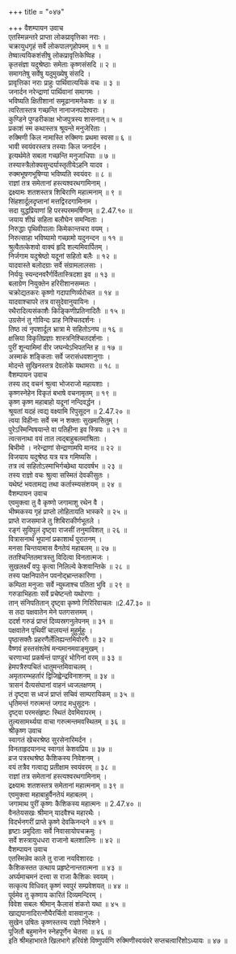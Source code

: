 +++
title = "०४७"

+++
वैशम्पायन उवाच  
एतस्मिन्नन्तरे प्राप्ता लोकप्रावृत्तिका नराः ।  
चक्रायुधगृहं सर्वे लोकपालगृहोपमम् ॥ १ ॥  
तेष्वात्ययिकशंसीषु लोकप्रावृत्तिकेष्विह ।  
कृतसंज्ञा यदुश्रेष्ठाः समेताः कृष्णसंसदि ॥ २ ॥  
समागतेषु सर्वेषु यदुमुख्येषु संसदि ।  
प्रावृत्तिका नराः प्राहुः पार्थिवात्ययिकं वचः ॥ ३ ॥  
जनार्दन नरेन्द्राणां पार्थिवानां समागमः ।  
भविष्यति क्षितीशानां समूढानामनेकशः ॥ ४ ॥  
त्वरितास्तत्र गच्छन्ति नानाजनपदेश्वराः ।  
कुण्डिने पुण्डरीकाक्ष भोजपुत्रस्य शासनात्॥ ५ ॥  
प्रकाशं स्म कथास्तत्र श्रूयन्ते मनुजेरिताः ।  
रुक्मिणी किल नामास्ति रुक्मिणः प्रथमा स्वसा॥ ६ ॥  
भावी स्वयंवरस्तत्र तस्याः किल जनार्दन ।  
इत्यर्थमेते सबला गच्छन्ति मनुजाधिपाः ॥ ७ ॥  
तस्यास्त्रैलोक्यसुन्दर्यास्तृतीयेऽहनि यादव ।  
रुक्मभूषणभूषिण्या भविष्यति स्वयंवरः ॥ ८ ॥  
राज्ञां तत्र समेतानां हस्त्यश्वरथगामिनाम् ।  
द्रक्ष्यामः शतशस्तत्र शिबिराणि महात्मनाम् ॥ ९ ॥  
सिंहशार्दूलदृप्तानां मत्तद्विरदगामिनाम ।  
सदा युद्धप्रियाणां हि परस्परममर्षिणाम् ॥ 2.47.१० ॥  
जयाय शीघ्रं सहिता बलौघेन समन्विताः ।  
निरुद्धाः पृथिवीपालाः किमेकान्तचरा वयम् ।  
निरुत्साहा भविष्यामो गच्छामो यदुनन्दन ॥ ११ ॥  
श्रुत्वैतत्केशवो वाक्यं हृदि शल्यमिवार्पितम् ।  
निर्जगाम यदुश्रेष्ठो यदूनां सहितो बलैः ॥ १२ ॥  
यादवास्ते बलोदग्राः सर्वे संग्रामलालसाः ।  
निर्ययुः स्यन्दनवरैर्गर्वितास्त्रिदशा इव ॥ १३ ॥  
बलाग्रेण नियुक्तेन हरिरीशानसम्मतः ।  
चक्रोद्यतकरः कृष्णो गदापाणिर्व्यरोचत ॥ १४ ॥  
यादवाश्चापरे तत्र वासुदेवानुयायिनः ।  
रथैरादित्यसंकाशैः किङ्किणीप्रतिनादितैः ॥ १५ ॥  
उग्रसेनं तु गोविन्दः प्राह निश्चितदर्शनः ।  
तिष्ठ त्वं नृपशार्दूल भ्रात्रा मे सहितोऽनघ ॥ १६ ॥  
क्षत्त्रिया विकृतिप्रज्ञाः शास्त्रनिश्चितदर्शनाः ।  
पुरीं शून्यामिमां वीर जघन्येऽभिपतन्ति ह ॥ १७ ॥  
अस्माकं शङ्किताः सर्वे जरासंधवशानुगाः ।  
मोदन्ते सुखिनस्तत्र देवलोके यथामराः ॥ १८ ॥  
वैशम्पायन उवाच  
तस्य तद् वचनं श्रुत्वा भोजराजो महायशाः ।  
कृष्णस्नेहेन विकृतं बभाषे वचनामृतम् ॥ १९ ॥  
कृष्ण कृष्ण महाबाहो यदूनां नन्दिवर्द्धन ।  
श्रूयतां यदहं त्वद्य वक्ष्यामि रिपुसूदन ॥ 2.47.२० ॥  
त्वया विहीनाः सर्वे स्म न शक्ताः सुखमासितुम् ।  
पुरेऽस्मिन्विषयान्ते वा पतिहीना इव स्त्रियः ॥ २१ ॥  
त्वत्सनाथा वयं तात त्वद्बाहुबलमाश्रिताः ।  
बिभीमो । नरेन्द्राणां सेन्द्राणामपि मानद ॥ २२ ॥  
विजयाय यदुश्रेष्ठ यत्र यत्र गमिष्यसि ।  
तत्र त्वं सहितोऽस्माभिर्गच्छेथा यादवर्षभ ॥ २३ ॥  
तस्य राज्ञो वचः श्रुत्वा सस्मितं देवकीसुतः ।  
यथेष्टं भवतामद्य तथा कर्तास्म्यसंशयम् ॥ २४ ॥  
वैशम्पायन उवाच  
एवमुक्त्वा तु वै कृष्णो जगामाशु रथेन वै ।  
भीष्मकस्य गृहं प्राप्तो लोहितायति भास्करे ॥ २५ ॥  
प्राप्ते राजसमाजे तु शिबिराकीर्णभूतले ।  
रङ्गं सुविपुलं दृष्ट्वा राजसीं तनुमाविशत् ॥ २६ ॥  
वित्रासनार्थं भूपानां प्रकाशार्थं पुरातनम् ।  
मनसा चिन्तयामास वैनतेयं महाबलम् ॥ २७ ॥  
ततश्चिन्तितमात्रस्तु विदित्वा विनतात्मजः ।  
सुखलक्ष्यँ वपुः कृत्वा निलिल्ये केशवान्तिके ॥ २८ ॥  
तस्य पक्षनिपातेन पवनोद्भ्रान्तकारिणा ।  
कम्पिता मनुजाः सर्वे न्युब्जाश्च पतिता भुवि ॥ २९ ॥  
गरुडाभिहताः सर्वे प्रचेष्टन्तो यथोरगाः ।  
तान् संनिपतितान् दृष्ट्वा कृष्णो गिरिरिवाचलः ॥2.47.३० ॥  
स तदा पक्षवातेन मेने पतगसत्तमम् ।  
ददर्श गरुडं प्राप्तं दिव्यस्रगनुलेपनम् ॥ ३१ ॥  
पक्षवातेन पृथिवीं चालयन्तं मुहुर्मुहुः ।  
पृष्ठासक्तैः प्रहरणैर्लेलिह्यन्तमिवोरगैः ॥ ३२ ॥  
वैष्णवं हस्तसंश्लेषं मन्यमानमवाङ्मुखम् ।  
चरणाभ्यां प्रकर्षन्तं पाण्डुरं भोगिनां वरम् ॥ ३३ ॥  
हेमपत्रैरुपचितं धातुमन्तमिवाचलम् ।  
अमृतारम्भहर्तारं द्विजिह्वेन्द्रविनाशनम् ॥ ३४ ॥  
त्रासनं दैत्यसंघानां वाहनं ध्वजलक्षणम् ।  
तं दृष्ट्वा स ध्वजं प्राप्तं सचिवं साम्परायिकम् ॥ ३५ ॥  
धृतिमन्तं गरुत्मन्तं जगाद मधुसूदनः ।  
दृष्ट्वा परमसंहृष्टः स्थितं देवमिवापरम् ।  
तुल्यसामर्थ्यया वाचा गरुत्मन्तमवस्थितम् ॥ ३६ ॥  
श्रीकृष्ण उवाच  
स्वागतं खेचरश्रेष्ठ सुरसेनारिमर्दन ।  
विनताहृदयानन्द स्वागतं केशवप्रिय ॥ ३७ ॥  
व्रज पत्ररथश्रेष्ठ कैशिकस्य निवेशनम् ।  
वयं तत्रैव गत्वाद्य प्रतीक्षाम स्वयंवरम् ॥ ३८ ॥  
राज्ञां तत्र समेतानां हस्त्यश्वरथगामिनाम् ।  
द्रक्ष्यामः शतशस्तत्र समेतानां महात्मनाम् ॥ ३९ ॥  
एवमुक्त्वा महाबाहुर्वैनतेयं महाबलम् ।  
जगामाथ पुरीं कृष्णः कैशिकस्य महात्मनः ॥ 2.47.४० ॥  
वैनतेयसखः श्रीमान् यादवैश्च महारथैः ।  
विदर्भनगरीं प्राप्ते कृष्णे देवकिनन्दने ॥ ४१ ॥  
हृष्टाः प्रमुदिताः सर्वे निवासायोपचक्रमुः ।  
सर्वे शस्त्रायुधधरा राजानो बलशालिनः ॥ ४२ ॥  
वैशम्पायन उवाच  
एतस्मिन्नेव काले तु राजा नयविशारदः ।  
कैशिकस्तत उत्थाय प्रहृष्टेनान्तरात्मना ॥ ४३ ॥  
अर्घ्यमाचमनं दत्त्वा स राजा कैशिकः स्वयम् ।  
सत्कृत्य विधिवत् कृष्णं स्वपुरं सम्प्रवेशयत् ॥ ४४ ॥  
पूर्वमेव तु कृष्णाय कारितं दिव्यमन्दिरम् ।  
विवेश सबलः श्रीमान् कैलासं शंकरो यथा ॥ ४५ ॥  
खाद्यपानादिरत्नौघैरर्चितो वासवानुजः ।  
सुखेन उषितः कृष्णस्तस्य राज्ञो निवेशने ।  
पूजितौ बहुमानेन स्नेहपूर्णेन चेतसा ॥ ४६ ॥  
इति श्रीमहाभारते खिलभागे हरिवंशे विष्णुपर्वणि रुक्मिणीस्वयंवरे सप्तचत्वारिंशोऽध्यायः ॥ ४७ ॥